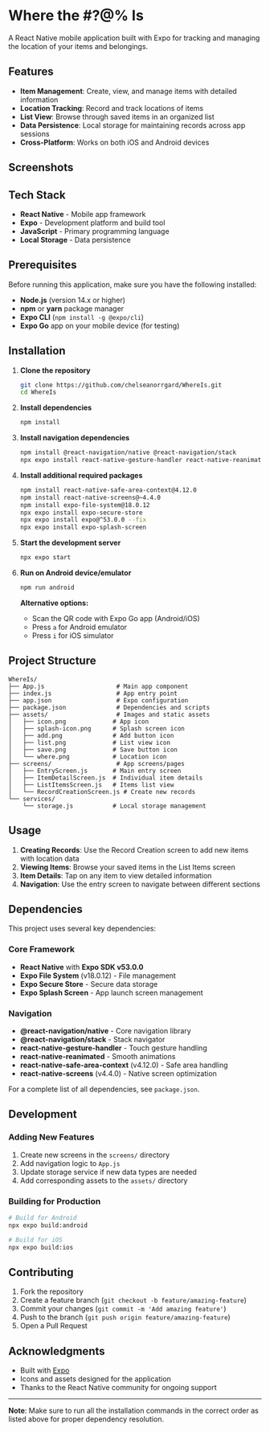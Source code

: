 # Where the #?@% Is

A React Native mobile application built with Expo for tracking and managing the location of your items and belongings.

## Features

- **Item Management**: Create, view, and manage items with detailed information
- **Location Tracking**: Record and track locations of items
- **List View**: Browse through saved items in an organized list
- **Data Persistence**: Local storage for maintaining records across app sessions
- **Cross-Platform**: Works on both iOS and Android devices

## Screenshots

<!-- Add screenshots of your app here -->

## Tech Stack

- **React Native** - Mobile app framework
- **Expo** - Development platform and build tool
- **JavaScript** - Primary programming language
- **Local Storage** - Data persistence

## Prerequisites

Before running this application, make sure you have the following installed:

- **Node.js** (version 14.x or higher)
- **npm** or **yarn** package manager
- **Expo CLI** (`npm install -g @expo/cli`)
- **Expo Go** app on your mobile device (for testing)

## Installation

1. **Clone the repository**
   ```bash
   git clone https://github.com/chelseanorrgard/WhereIs.git
   cd WhereIs
   ```

2. **Install dependencies**
   ```bash
   npm install
   ```

3. **Install navigation dependencies**
   ```bash
   npm install @react-navigation/native @react-navigation/stack
   npx expo install react-native-gesture-handler react-native-reanimated
   ```

4. **Install additional required packages**
   ```bash
   npm install react-native-safe-area-context@4.12.0
   npm install react-native-screens@~4.4.0
   npm install expo-file-system@18.0.12
   npx expo install expo-secure-store
   npx expo install expo@^53.0.0 --fix
   npx expo install expo-splash-screen
   ```

5. **Start the development server**
   ```bash
   npx expo start
   ```

6. **Run on Android device/emulator**
   ```bash
   npm run android
   ```
   
   **Alternative options:**
   - Scan the QR code with Expo Go app (Android/iOS)
   - Press `a` for Android emulator
   - Press `i` for iOS simulator

## Project Structure

```
WhereIs/
├── App.js                    # Main app component
├── index.js                  # App entry point
├── app.json                  # Expo configuration
├── package.json              # Dependencies and scripts
├── assets/                   # Images and static assets
│   ├── icon.png             # App icon
│   ├── splash-icon.png      # Splash screen icon
│   ├── add.png              # Add button icon
│   ├── list.png             # List view icon
│   ├── save.png             # Save button icon
│   └── where.png            # Location icon
├── screens/                  # App screens/pages
│   ├── EntryScreen.js       # Main entry screen
│   ├── ItemDetailScreen.js  # Individual item details
│   ├── ListItemsScreen.js   # Items list view
│   └── RecordCreationScreen.js # Create new records
└── services/
    └── storage.js           # Local storage management
```

## Usage

1. **Creating Records**: Use the Record Creation screen to add new items with location data
2. **Viewing Items**: Browse your saved items in the List Items screen
3. **Item Details**: Tap on any item to view detailed information
4. **Navigation**: Use the entry screen to navigate between different sections

## Dependencies

This project uses several key dependencies:

### Core Framework
- **React Native** with **Expo SDK v53.0.0**
- **Expo File System** (v18.0.12) - File management
- **Expo Secure Store** - Secure data storage
- **Expo Splash Screen** - App launch screen management

### Navigation
- **@react-navigation/native** - Core navigation library
- **@react-navigation/stack** - Stack navigator
- **react-native-gesture-handler** - Touch gesture handling
- **react-native-reanimated** - Smooth animations
- **react-native-safe-area-context** (v4.12.0) - Safe area handling
- **react-native-screens** (v4.4.0) - Native screen optimization

For a complete list of all dependencies, see `package.json`.

## Development

### Adding New Features

1. Create new screens in the `screens/` directory
2. Add navigation logic to `App.js`
3. Update storage service if new data types are needed
4. Add corresponding assets to the `assets/` directory

### Building for Production

```bash
# Build for Android
npx expo build:android

# Build for iOS
npx expo build:ios
```

## Contributing

1. Fork the repository
2. Create a feature branch (`git checkout -b feature/amazing-feature`)
3. Commit your changes (`git commit -m 'Add amazing feature'`)
4. Push to the branch (`git push origin feature/amazing-feature`)
5. Open a Pull Request

## Acknowledgments

- Built with [Expo](https://expo.dev/)
- Icons and assets designed for the application
- Thanks to the React Native community for ongoing support

---

**Note**: Make sure to run all the installation commands in the correct order as listed above for proper dependency resolution.
